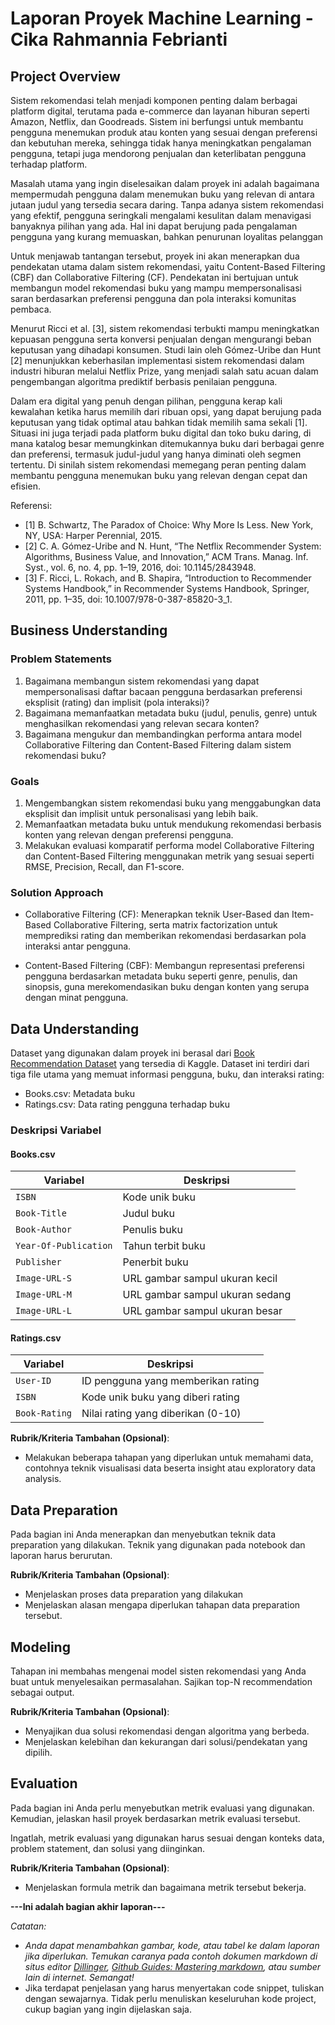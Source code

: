 # Laporan Proyek Machine Learning - Cika Rahmannia Febrianti

## Project Overview

Sistem rekomendasi telah menjadi komponen penting dalam berbagai platform digital, terutama pada e-commerce dan layanan hiburan seperti Amazon, Netflix, dan Goodreads. Sistem ini berfungsi untuk membantu pengguna menemukan produk atau konten yang sesuai dengan preferensi dan kebutuhan mereka, sehingga tidak hanya meningkatkan pengalaman pengguna, tetapi juga mendorong penjualan dan keterlibatan pengguna terhadap platform.

Masalah utama yang ingin diselesaikan dalam proyek ini adalah bagaimana mempermudah pengguna dalam menemukan buku yang relevan di antara jutaan judul yang tersedia secara daring. Tanpa adanya sistem rekomendasi yang efektif, pengguna seringkali mengalami kesulitan dalam menavigasi banyaknya pilihan yang ada. Hal ini dapat berujung pada pengalaman pengguna yang kurang memuaskan, bahkan penurunan loyalitas pelanggan

Untuk menjawab tantangan tersebut, proyek ini akan menerapkan dua pendekatan utama dalam sistem rekomendasi, yaitu Content-Based Filtering (CBF) dan Collaborative Filtering (CF). Pendekatan ini bertujuan untuk membangun model rekomendasi buku yang mampu mempersonalisasi saran berdasarkan preferensi pengguna dan pola interaksi komunitas pembaca.

Menurut Ricci et al. [3], sistem rekomendasi terbukti mampu meningkatkan kepuasan pengguna serta konversi penjualan dengan mengurangi beban keputusan yang dihadapi konsumen. Studi lain oleh Gómez-Uribe dan Hunt [2] menunjukkan keberhasilan implementasi sistem rekomendasi dalam industri hiburan melalui Netflix Prize, yang menjadi salah satu acuan dalam pengembangan algoritma prediktif berbasis penilaian pengguna.

Dalam era digital yang penuh dengan pilihan, pengguna kerap kali kewalahan ketika harus memilih dari ribuan opsi, yang dapat berujung pada keputusan yang tidak optimal atau bahkan tidak memilih sama sekali [1]. Situasi ini juga terjadi pada platform buku digital dan toko buku daring, di mana katalog besar memungkinkan ditemukannya buku dari berbagai genre dan preferensi, termasuk judul-judul yang hanya diminati oleh segmen tertentu. Di sinilah sistem rekomendasi memegang peran penting dalam membantu pengguna menemukan buku yang relevan dengan cepat dan efisien.

Referensi:
- [1] B. Schwartz, The Paradox of Choice: Why More Is Less. New York, NY, USA: Harper Perennial, 2015.
- [2] C. A. Gómez-Uribe and N. Hunt, “The Netflix Recommender System: Algorithms, Business Value, and Innovation,” ACM Trans. Manag. Inf. Syst., vol. 6, no. 4, pp. 1–19, 2016, doi: 10.1145/2843948.
- [3] F. Ricci, L. Rokach, and B. Shapira, “Introduction to Recommender Systems Handbook,” in Recommender Systems Handbook, Springer, 2011, pp. 1–35, doi: 10.1007/978-0-387-85820-3_1.

## Business Understanding

### Problem Statements

1. Bagaimana membangun sistem rekomendasi yang dapat mempersonalisasi daftar bacaan pengguna berdasarkan preferensi eksplisit (rating) dan implisit (pola interaksi)?
2. Bagaimana memanfaatkan metadata buku (judul, penulis, genre) untuk menghasilkan rekomendasi yang relevan secara konten?
3. Bagaimana mengukur dan membandingkan performa antara model Collaborative Filtering dan Content-Based Filtering dalam sistem rekomendasi buku?

### Goals

1. Mengembangkan sistem rekomendasi buku yang menggabungkan data eksplisit dan implisit untuk personalisasi yang lebih baik.
2. Memanfaatkan metadata buku untuk mendukung rekomendasi berbasis konten yang relevan dengan preferensi pengguna.
3. Melakukan evaluasi komparatif performa model Collaborative Filtering dan Content-Based Filtering menggunakan metrik yang sesuai seperti RMSE, Precision, Recall, dan F1-score.

### Solution Approach

- Collaborative Filtering (CF):
Menerapkan teknik User-Based dan Item-Based Collaborative Filtering, serta matrix factorization untuk memprediksi rating dan memberikan rekomendasi berdasarkan pola interaksi antar pengguna.

- Content-Based Filtering (CBF):
Membangun representasi preferensi pengguna berdasarkan metadata buku seperti genre, penulis, dan sinopsis, guna merekomendasikan buku dengan konten yang serupa dengan minat pengguna.

## Data Understanding
Dataset yang digunakan dalam proyek ini berasal dari [Book Recommendation Dataset](https://www.kaggle.com/datasets/arashnic/book-recommendation-dataset/data) yang tersedia di Kaggle. Dataset ini terdiri dari tiga file utama yang memuat informasi pengguna, buku, dan interaksi rating:

- Books.csv: Metadata buku   
- Ratings.csv: Data rating pengguna terhadap buku  

### Deskripsi Variabel

#### Books.csv

| Variabel           | Deskripsi                          |
|--------------------|----------------------------------|
| `ISBN`             | Kode unik buku                   |
| `Book-Title`       | Judul buku                      |
| `Book-Author`      | Penulis buku                    |
| `Year-Of-Publication` | Tahun terbit buku              |
| `Publisher`        | Penerbit buku                   |
| `Image-URL-S`      | URL gambar sampul ukuran kecil  |
| `Image-URL-M`      | URL gambar sampul ukuran sedang |
| `Image-URL-L`      | URL gambar sampul ukuran besar  |

#### Ratings.csv

| Variabel     | Deskripsi                               |
|--------------|---------------------------------------|
| `User-ID`    | ID pengguna yang memberikan rating     |
| `ISBN`       | Kode unik buku yang diberi rating      |
| `Book-Rating`| Nilai rating yang diberikan (0-10)    |


**Rubrik/Kriteria Tambahan (Opsional)**:
- Melakukan beberapa tahapan yang diperlukan untuk memahami data, contohnya teknik visualisasi data beserta insight atau exploratory data analysis.

## Data Preparation
Pada bagian ini Anda menerapkan dan menyebutkan teknik data preparation yang dilakukan. Teknik yang digunakan pada notebook dan laporan harus berurutan.

**Rubrik/Kriteria Tambahan (Opsional)**: 
- Menjelaskan proses data preparation yang dilakukan
- Menjelaskan alasan mengapa diperlukan tahapan data preparation tersebut.

## Modeling
Tahapan ini membahas mengenai model sisten rekomendasi yang Anda buat untuk menyelesaikan permasalahan. Sajikan top-N recommendation sebagai output.

**Rubrik/Kriteria Tambahan (Opsional)**: 
- Menyajikan dua solusi rekomendasi dengan algoritma yang berbeda.
- Menjelaskan kelebihan dan kekurangan dari solusi/pendekatan yang dipilih.

## Evaluation
Pada bagian ini Anda perlu menyebutkan metrik evaluasi yang digunakan. Kemudian, jelaskan hasil proyek berdasarkan metrik evaluasi tersebut.

Ingatlah, metrik evaluasi yang digunakan harus sesuai dengan konteks data, problem statement, dan solusi yang diinginkan.

**Rubrik/Kriteria Tambahan (Opsional)**: 
- Menjelaskan formula metrik dan bagaimana metrik tersebut bekerja.

**---Ini adalah bagian akhir laporan---**

_Catatan:_
- _Anda dapat menambahkan gambar, kode, atau tabel ke dalam laporan jika diperlukan. Temukan caranya pada contoh dokumen markdown di situs editor [Dillinger](https://dillinger.io/), [Github Guides: Mastering markdown](https://guides.github.com/features/mastering-markdown/), atau sumber lain di internet. Semangat!_
- Jika terdapat penjelasan yang harus menyertakan code snippet, tuliskan dengan sewajarnya. Tidak perlu menuliskan keseluruhan kode project, cukup bagian yang ingin dijelaskan saja.
